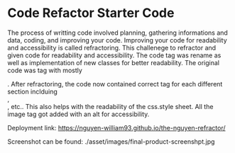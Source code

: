 # Code Refactor Starter Code

The process of writting code involved planning, gathering informations and data, coding, and improving your code.
Improving your code for readability and accessibility is called refractoring. This challenege to refractor and given code for readability and accessibility.
The code tag was rename as well as implementation of new classes for better readability. The original code was tag with mostly <div>. After refractoring, the code now contained correct tag for each different section inclduing <section>, <article>, etc.. This also helps with the readability of the css.style sheet. All the image tag got added with an alt for accessibility.

Deployment link: https://nguyen-william93.github.io/the-nguyen-refractor/

Screenshot can be found: ./asset/images/final-product-screenshpt.jpg
